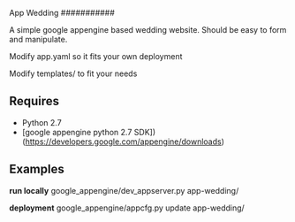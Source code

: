 App Wedding
###########

A simple google appengine based wedding website. Should be easy to form and 
manipulate.

Modify app.yaml so it fits your own deployment

Modify templates/ to fit your needs

Requires 
--------

* Python 2.7
* [google appengine python 2.7 SDK])(https://developers.google.com/appengine/downloads)

Examples
--------

**run locally**
google_appengine/dev_appserver.py app-wedding/

**deployment**
google_appengine/appcfg.py update app-wedding/
